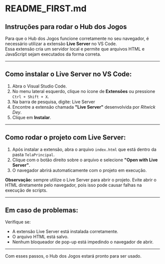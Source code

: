 # README_FIRST.md

## Instruções para rodar o Hub dos Jogos

Para que o Hub dos Jogos funcione corretamente no seu navegador, é necessário utilizar a extensão **Live Server** no VS Code.  
Essa extensão cria um servidor local e permite que arquivos HTML e JavaScript sejam executados da forma correta.

---

## Como instalar o Live Server no VS Code:

1. Abra o Visual Studio Code.
2. No menu lateral esquerdo, clique no ícone de **Extensões** ou pressione `Ctrl + Shift + X`.
3. Na barra de pesquisa, digite:
   Live Server
4. Encontre a extensão chamada **"Live Server"** desenvolvida por *Ritwick Dey*.
5. Clique em **Instalar**.

---

## Como rodar o projeto com Live Server:

1. Após instalar a extensão, abra o arquivo `index.html` que está dentro da pasta `TelaPrincipal`.
2. Clique com o botão direito sobre o arquivo e selecione **"Open with Live Server"**.
3. O navegador abrirá automaticamente com o projeto em execução.

**Observação:** sempre utilize o Live Server para abrir o projeto. Evite abrir o HTML diretamente pelo navegador, pois isso pode causar falhas na execução de scripts.

---

## Em caso de problemas:

Verifique se:
- A extensão Live Server está instalada corretamente.
- O arquivo HTML está salvo.
- Nenhum bloqueador de pop-up está impedindo o navegador de abrir.

---

Com esses passos, o Hub dos Jogos estará pronto para ser usado.
